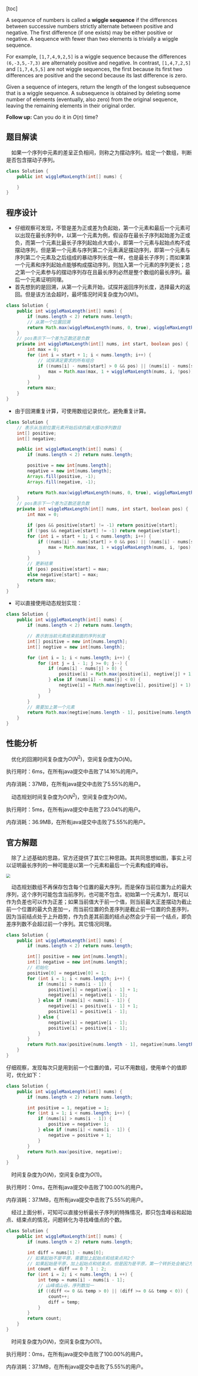 [toc]

A sequence of numbers is called a **wiggle sequence** if the differences between successive numbers strictly alternate between positive and negative. The first difference (if one exists) may be either positive or negative. A sequence with fewer than two elements is trivially a wiggle sequence.

For example, `[1,7,4,9,2,5]` is a wiggle sequence because the differences `(6,-3,5,-7,3)` are alternately positive and negative. In contrast, `[1,4,7,2,5]` and `[1,7,4,5,5]` are not wiggle sequences, the first because its first two differences are positive and the second because its last difference is zero.

Given a sequence of integers, return the length of the longest subsequence that is a wiggle sequence. A subsequence is obtained by deleting some number of elements (eventually, also zero) from the original sequence, leaving the remaining elements in their original order.



**Follow up:**
Can you do it in $O(n)$ time?



## 题目解读

&emsp;如果一个序列中元素的差呈正负相间，则称之为摆动序列。给定一个数组，判断是否包含摆动子序列。

```java
class Solution {
    public int wiggleMaxLength(int[] nums) {

    }
}
```

## 程序设计

* 仔细观察可发现，不管是差为正或差为负起始，第一个元素和最后一个元素可以出现在最长序列中，以第一个元素为例，假设存在最长子序列起始差为正或负，而第一个元素比最长子序列起始点大或小，即第一个元素与起始点构不成摆动序列，但是第一个元素与序列第二个元素满足摆动序列，即第一个元素与序列第二个元素及之后组成的暴动序列长度一样，也是最长子序列；而如果第一个元素和序列起始点能够构成摆动序列，则加入第一个元素的序列更长；总之第一个元素参与的摆动序列存在且最长序列必然是整个数组的最长序列。最后一个元素证明同理。
* 首先想到的是回溯，从第一个元素开始，试探并返回序列长度，选择最大的返回。但是该方法会超时，最坏情况时间复杂度为$O(N!)$。

```java
class Solution {
    public int wiggleMaxLength(int[] nums) {
        if (nums.length < 2) return nums.length;
        // 从第一个位置回溯
        return Math.max(wiggleMaxLength(nums, 0, true), wiggleMaxLength(nums, 0, false)) + 1;
    }
    // pos表示下一个差为正数还是负数
    private int wiggleMaxLength(int[] nums, int start, boolean pos) {
        int max = 0;
        for (int i = start + 1; i < nums.length; i++) {
            // 试探满足要求的所有组合
            if ((nums[i] - nums[start] > 0 && pos) || (nums[i] - nums[start] < 0 && !pos)) {
                max = Math.max(max, 1 + wiggleMaxLength(nums, i, !pos));
            }
        }
        return max;
    }
}
```

* 由于回溯重复计算，可使用数组记录优化，避免重复计算。

```java
class Solution {
    // 表示从当前位置元素开始后续的最大摆动序列数目
    int[] positive;
    int[] negative;

    public int wiggleMaxLength(int[] nums) {
        if (nums.length < 2) return nums.length;

        positive = new int[nums.length];
        negative = new int[nums.length];
        Arrays.fill(positive, -1);
        Arrays.fill(negative, -1);

        return Math.max(wiggleMaxLength(nums, 0, true), wiggleMaxLength(nums, 0, false)) + 1;
    }
    // pos表示下一个差为正数还是负数
    private int wiggleMaxLength(int[] nums, int start, boolean pos) {
        int max = 0;

        if (pos && positive[start] != -1) return positive[start];
        if (!pos && negative[start] != -1) return negative[start];
        for (int i = start + 1; i < nums.length; i++) {
            if ((nums[i] - nums[start] > 0 && pos) || (nums[i] - nums[start] < 0 && !pos)) {
                max = Math.max(max, 1 + wiggleMaxLength(nums, i, !pos));
            }
        }
        // 更新结果
        if (pos) positive[start] = max;
        else negative[start] = max; 
        return max;
    }
}
```

* 可以直接使用动态规划实现：

```java
class Solution {
    public int wiggleMaxLength(int[] nums) {
        if (nums.length < 2) return nums.length;

        // 表示到当前元素结束前面的序列长度
        int[] positive = new int[nums.length];
        int[] negtive = new int[nums.length];

        for (int i = 1; i < nums.length; i++) {
            for (int j = i - 1; j >= 0; j--) {
                if (nums[i] - nums[j] > 0) {
                    positive[i] = Math.max(positive[i], negtive[j] + 1);
                } else if (nums[i] - nums[j] < 0) {
                    negtive[i] = Math.max(negtive[i], positive[j] + 1);
                }
            }
        }
        // 需要加上第一个元素
        return Math.max(negtive[nums.length - 1], positive[nums.length - 1]) + 1;
    }
}
```

## 性能分析

&emsp;优化的回溯时间复杂度为$O(N^2)$，空间复杂度为$O(N)$。

执行用时：6ms，在所有java提交中击败了14.16%的用户。

内存消耗：37MB，在所有java提交中击败了5.55%的用户。

&emsp;动态规划时间复杂度为$O(N^2)$，空间复杂度为$O(N)$。

执行用时：5ms，在所有java提交中击败了23.04%的用户。

内存消耗：36.9MB，在所有java提交中击败了5.55%的用户。

## 官方解题

&emsp;除了上述基础的思路，官方还提供了其它三种思路。其共同思想如图，事实上可以证明最长序列的一种可能是以第一个元素和最后一个元素构成的峰谷。

<img src="../images/#376.png" style="zoom:67%;" />

&emsp;动态规划数组不再保存包含每个位置的最大序列，而是保存当前位置为止的最大序列，这个序列可能包含当前序列，也可能不包含。初始第一个元素为1，既可以作为负差也可以作为正差；如果当前值大于前一个值，则当前最大正差摆动为截止前一个位置的最大负差加一，而当前位置的负差序列是截止前一位置的负差序列，因为当前结点处于上升趋势，作为负差其前面的结点必然会少于前一个结点，即负差序列数不会超过前一个序列。其它情况同理。

```java
class Solution {
    public int wiggleMaxLength(int[] nums) {
        if (nums.length < 2) return nums.length;

        int[] positive = new int[nums.length];
        int[] negative = new int[nums.length];
        // 初始化
        positive[0] = negative[0] = 1; 
        for (int i = 1; i < nums.length; i++) {
            if (nums[i] > nums[i - 1]) {
                positive[i] = negative[i - 1] + 1;
                negative[i] = negative[i - 1];
            } else if (nums[i] < nums[i - 1]) {
                negative[i] = positive[i - 1] + 1;
                positive[i] = positive[i - 1];
            } else {
                negative[i] = negative[i - 1];
                positive[i] = positive[i - 1];
            }
        }
        return Math.max(positive[nums.length - 1], negative[nums.length - 1]);
    }
}
```

仔细观察，发现每次只是用到前一个位置的值，可以不用数组，使用单个的值即可，优化如下：

```java
class Solution {
    public int wiggleMaxLength(int[] nums) {
        if (nums.length < 2) return nums.length;

        int positive = 1, negative = 1; 
        for (int i = 1; i < nums.length; i++) {
            if (nums[i] > nums[i - 1]) {
                positive = negative+ 1;
            } else if (nums[i] < nums[i - 1]) {
                negative = positive + 1;
            }
        }
        return Math.max(positive, negative);
    }
}
```

&emsp;时间复杂度为$O(N)$，空间复杂度为$O(1)$。

执行用时：0ms，在所有java提交中击败了100.00%的用户。

内存消耗：37.1MB，在所有java提交中击败了5.55%的用户。

&emsp;经过上面分析，可知可以直接分析最长子序列的特殊情况，即只包含峰谷和起始点、结束点的情况，问题转化为寻找峰值点的个数。

```java
class Solution {
    public int wiggleMaxLength(int[] nums) {
        if (nums.length < 2) return nums.length;

        int diff = nums[1] - nums[0];
        // 如果起始不是平原，需要加上起始点和结束点共2个
        // 如果起始是平原，加上起始点和结束点，但是因为是平原，第一个转折处会被记为山峰或山谷，但这个点与起始点同层，会重复计数，故减去1，记作1
        int count = diff == 0 ? 1 : 2;
        for (int i = 2; i < nums.length; i ++) {
            int temp = nums[i] - nums[i - 1];
            // 山峰或山谷，序列数加一
            if ((diff <= 0 && temp > 0) || (diff >= 0 && temp < 0)) {
                count++;
                diff = temp;
            }
        } 
        return count;
    }
}
```

&emsp;时间复杂度为$O(N)$，空间复杂度为$O(1)$。

执行用时：0ms，在所有java提交中击败了100.00%的用户。

内存消耗：37.1MB，在所有java提交中击败了5.55%的用户。